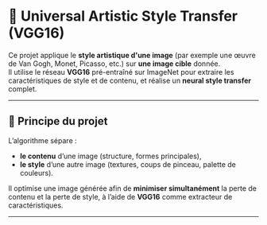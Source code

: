 # 🎨 Universal Artistic Style Transfer (VGG16)

Ce projet applique le **style artistique d'une image** (par exemple une œuvre de Van Gogh, Monet, Picasso, etc.) sur **une image cible** donnée.  
Il utilise le réseau **VGG16** pré-entraîné sur ImageNet pour extraire les caractéristiques de style et de contenu, et réalise un **neural style transfer** complet.

---

## 🧠 Principe du projet

L’algorithme sépare :
- **le contenu** d’une image (structure, formes principales),
- **le style** d’une autre image (textures, coups de pinceau, palette de couleurs).

Il optimise une image générée afin de **minimiser simultanément** la perte de contenu et la perte de style, à l’aide de **VGG16** comme extracteur de caractéristiques.

---


